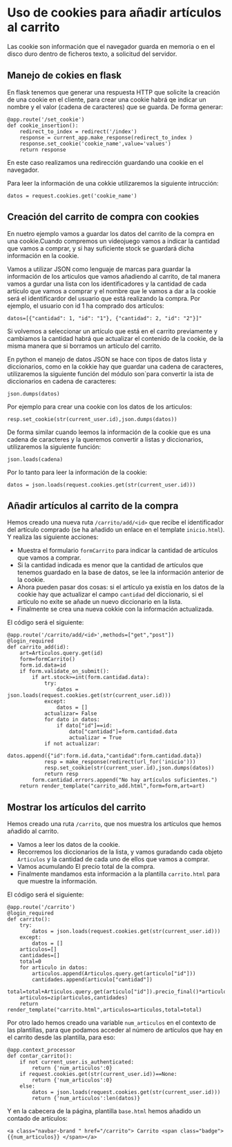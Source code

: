 # Uso de cookies para añadir artículos al carrito

Las cookie son información que el navegador guarda en memoria o en el disco duro dentro de ficheros texto, a solicitud del servidor.

## Manejo de cokies en flask

En flask tenemos que generar una respuesta HTTP que solicite la creación de una cookie en el cliente, para crear una cookie habrá qe indicar un nombre y el valor (cadena de caracteres) que se guarda. De forma generar:

	@app.route('/set_cookie')
	def cookie_insertion():
	    redirect_to_index = redirect('/index')
	    response = current_app.make_response(redirect_to_index )  
	    response.set_cookie('cookie_name',value='values')
	    return response

En este caso realizamos una redirección guardando una cookie en el navegador.

Para leer la información de una cokkie utilizaremos la siguiente intrucción:

	datos = request.cookies.get('cookie_name')

## Creación del carrito de compra con cookies

En nuetro ejemplo vamos a guardar los datos del carrito de la compra en una cookie.Cuando compremos un videojuego vamos a indicar la cantidad que vamos a comprar, y si hay suficiente stock se guardará dicha información en la cookie.

Vamos a utilizar JSON como lenguaje de marcas para guardar la información de los articulos que vamos añadiendo al carrito, de tal manera vamos a gurdar una lista con los identificadores y la cantidad de cada artículo que vamos a comprar y el nombre que le vamos a dar a la cookie será el identificardor del usuario que está realizando la compra. Por ejemplo, el usuario con id 1 ha comprado dos artículos:

	datos=[{"cantidad": 1, "id": "1"}, {"cantidad": 2, "id": "2"}]"

Si volvemos a seleccionar un artículo que está en el carrito previamente y cambiamos la cantidad habrá que actualizar el contenido de la cookie, de la misma manera que si borramos un artículo del carrito.

En python el manejo de datos JSON se hace con tipos de datos lista y diccionarios, como en la cokkie hay que guardar una cadena de caracteres, utilizaremos la siguiente función del módulo son`para convertir la ista de diccionarios en cadena de caracteres:

	json.dumps(datos)

Por ejemplo para crear una cookie con los datos de los articulos:

	resp.set_cookie(str(current_user.id),json.dumps(datos))

De forma similar cuando leemos la información de la cookie que es una cadena de caracteres y la queremos convertir a listas  y diccionarios, utilizaremos la siguiente función:

	json.loads(cadena)

Por lo tanto para leer la información de la cookie:

	datos = json.loads(request.cookies.get(str(current_user.id)))

## Añadir artículos al carrito de la compra

Hemos creado una nueva ruta `/carrito/add/<id>` que recibe el identificador del artículo comprado (se ha añadido un enlace en el template `inicio.html`). Y realiza las siguiente acciones:

* Muestra el formulario `formCarrito` para indicar la cantidad de artículos que vamos a comprar.
* Si la cantidad indicada es menor que la cantidad de artículos que tenemos guardado en la base de datos, se lee la información anterior de la cookie.
* Ahora pueden pasar dos cosas: si el artículo ya existía en los datos de la cookie hay que actualizar el campo `cantidad` del diccionario, si el artículo no exite se añade un nuevo diccionario en la lista.
* Finalmente se crea una nueva cokkie con la información actualizada.

El código será el siguiente:

	@app.route('/carrito/add/<id>',methods=["get","post"])
	@login_required
	def carrito_add(id):
		art=Articulos.query.get(id)	
		form=formCarrito()
		form.id.data=id
		if form.validate_on_submit():
			if art.stock>=int(form.cantidad.data):
				try:
					datos = json.loads(request.cookies.get(str(current_user.id)))
				except:
					datos = []
				actualizar= False
				for dato in datos:
					if dato["id"]==id:
						dato["cantidad"]=form.cantidad.data
						actualizar = True
				if not actualizar:
					datos.append({"id":form.id.data,"cantidad":form.cantidad.data})
				resp = make_response(redirect(url_for('inicio')))
				resp.set_cookie(str(current_user.id),json.dumps(datos))
				return resp
			form.cantidad.errors.append("No hay artículos suficientes.")
		return render_template("carrito_add.html",form=form,art=art)

## Mostrar los artículos del carrito

Hemos creado una ruta `/carrito`, que nos muestra los artículos que hemos añadido al carrito. 

* Vamos a leer los datos de la cookie.
* Recorremos los diccionarios de la lista, y vamos guradando cada objeto `Articulos` y la cantidad de cada uno de ellos que vamos a comprar.
* Vamos acumulando El precio total de la compra.
* Finalmente mandamos esta información a la plantilla `carrito.html` para que muestre la información.

El código será el siguiente:

	@app.route('/carrito')
	@login_required
	def carrito():
		try:
			datos = json.loads(request.cookies.get(str(current_user.id)))
		except:
			datos = []
		articulos=[]
		cantidades=[]
		total=0
		for articulo in datos:
			articulos.append(Articulos.query.get(articulo["id"]))
			cantidades.append(articulo["cantidad"])
			total=total+Articulos.query.get(articulo["id"]).precio_final()*articulo["cantidad"]
		articulos=zip(articulos,cantidades)
		return render_template("carrito.html",articulos=articulos,total=total)

Por otro lado hemos creado una variable `num_articulos` en el contexto de las plantillas, para que podamos acceder al número de artículos que hay en el carrito desde las plantilla, para eso:

	@app.context_processor
	def contar_carrito():
		if not current_user.is_authenticated:
			return {'num_articulos':0}
		if request.cookies.get(str(current_user.id))==None:
			return {'num_articulos':0}
		else:
			datos = json.loads(request.cookies.get(str(current_user.id)))
			return {'num_articulos':len(datos)}

Y en la cabecera de la página, plantilla `base.html` hemos añadido un contado de artículos:

	<a class="navbar-brand " href="/carrito"> Carrito <span class="badge">{{num_articulos}} </span></a>
